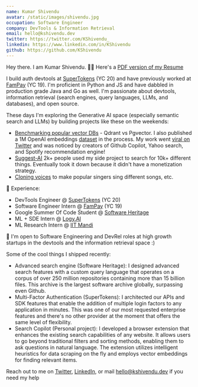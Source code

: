 ```yaml
---
name: Kumar Shivendu
avatar: /static/images/shivendu.jpg
occupation: Software Engineer
company: DevTools & Information Retrieval
email: hello@kshivendu.dev
twitter: https://twitter.com/KShivendu_
linkedin: https://www.linkedin.com/in/KShivendu
github: https://github.com/KShivendu
---
```


Hey there. I am Kumar Shivendu. 👨‍💻 Here's a [PDF version of my Resume](/resume-pdf)

I build auth devtools at [SuperTokens](https://github.com/SuperTokens) (YC 20) and have previously worked at [FamPay](https://fampay.in/) (YC 19). I'm proficient in Python and JS and have dabbled in production grade Java and Go as well. I'm passionate about devtools, information retrieval (search engines, query languages, LLMs, and databases), and open source.

These days I'm exploring the Generative AI space (especially semantic search and LLMs) by building projects like these on the weekends:

- [Benchmarking popular vector DBs](https://nirantk.com/writing/pgvector-vs-qdrant/) - Qdrant vs Pgvector. I also published a 1M OpenAI embeddings [dataset](https://huggingface.co/datasets/KShivendu/dbpedia-entities-openai-1M) in the process. My work went [viral on Twitter](https://twitter.com/NirantK/status/1674110063286571008?s=20) and was noticed by creators of Github Copilot, Yahoo search, and Spotify recommendation engine!
- [Suggest-AI](https://twitter.com/KShivendu_/status/1655603676189437953?s=20) 2k+ people used my side project to search for 10k+ different things. Eventually took it down because it didn't have a monetization strategy.
- [Cloning voices](https://twitter.com/KShivendu_/status/1650858929558278145) to make popular singers sing different songs, etc.

🚀 Experience:

- DevTools Engineer @ [SuperTokens](https://supertokens.com/) (YC 20)
- Software Engineer Intern @ [FamPay](https://fampay.in/) (YC 19)
- Google Summer Of Code Student @ [Software Heritage](https://softwareheritage.org/)
- ML + SDE Intern @ [Logy.AI](https://logy.ai/)
- ML Research Intern @ [IIT Mandi](https://iitmandi.ac.in/)

🦄 I'm open to Software Engineering and DevRel roles at high growth startups in the devtools and the information retrieval space :)

Some of the cool things I shipped recently:

- Advanced search engine (Software Heritage): I designed advanced search features with a custom query language that operates on a corpus of over 250 million repositories containing more than 15 billion files. This archive is the largest software archive globally, surpassing even Github.
- Multi-Factor Authentication (SuperTokens): I architected our APIs and SDK features that enable the addition of multiple login factors to any application in minutes. This was one of our most requested enterprise features and there's no other provider at the moment that offers the same level of flexibility.
- Search Copilot (Personal project): I developed a browser extension that enhances the existing search capabilities of any website. It allows users to go beyond traditional filters and sorting methods, enabling them to ask questions in natural language. The extension utilizes intelligent heuristics for data scraping on the fly and employs vector embeddings for finding relevant items.

Reach out to me on [Twitter](https://twitter.com/KShivendu_), [LinkedIn](https://www.linkedin.com/in/kshivendu/), or mail [hello@kshivendu.dev](mailto:hello@kshivendu.dev) if you need my help
